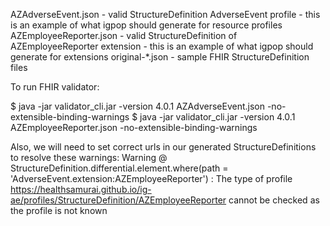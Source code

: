 AZAdverseEvent.json - valid StructureDefinition AdverseEvent profile - this is an example of what igpop should generate for resource profiles
AZEmployeeReporter.json - valid StructureDefinition of AZEmployeeReporter extension - this is an example of what igpop should generate for extensions
original-\*.json - sample FHIR StructureDefinition files

To run FHIR validator:

$ java -jar validator_cli.jar -version 4.0.1 AZAdverseEvent.json -no-extensible-binding-warnings
$ java -jar validator_cli.jar -version 4.0.1 AZEmployeeReporter.json -no-extensible-binding-warnings


Also, we will need to set correct urls in our generated StructureDefinitions
to resolve these warnings:
  Warning @ StructureDefinition.differential.element.where(path = 'AdverseEvent.extension:AZEmployeeReporter') : The type of profile https://healthsamurai.github.io/ig-ae/profiles/StructureDefinition/AZEmployeeReporter cannot be checked as the profile is not known
